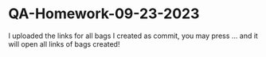 # QA-Homework-09-23-2023
I uploaded the links for all bags I created as commit, you may press ... and it will open all links of bags created!
